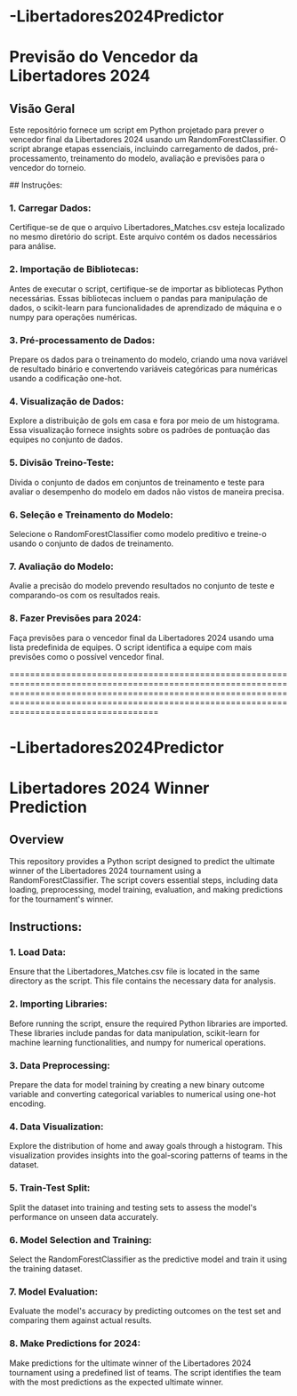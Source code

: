 # -Libertadores2024Predictor
# Previsão do Vencedor da Libertadores 2024
## Visão Geral
Este repositório fornece um script em Python projetado para prever o vencedor final da Libertadores 2024 usando um RandomForestClassifier. O script abrange etapas essenciais, incluindo carregamento de dados, pré-processamento, treinamento do modelo, avaliação e previsões para o vencedor do torneio.

## Instruções:
### 1. Carregar Dados:
Certifique-se de que o arquivo Libertadores_Matches.csv esteja localizado no mesmo diretório do script. Este arquivo contém os dados necessários para análise.

### 2. Importação de Bibliotecas:
Antes de executar o script, certifique-se de importar as bibliotecas Python necessárias. Essas bibliotecas incluem o pandas para manipulação de dados, o scikit-learn para funcionalidades de aprendizado de máquina e o numpy para operações numéricas.

### 3. Pré-processamento de Dados:
Prepare os dados para o treinamento do modelo, criando uma nova variável de resultado binário e convertendo variáveis categóricas para numéricas usando a codificação one-hot.

### 4. Visualização de Dados:
Explore a distribuição de gols em casa e fora por meio de um histograma. Essa visualização fornece insights sobre os padrões de pontuação das equipes no conjunto de dados.

### 5. Divisão Treino-Teste:
Divida o conjunto de dados em conjuntos de treinamento e teste para avaliar o desempenho do modelo em dados não vistos de maneira precisa.

### 6. Seleção e Treinamento do Modelo:
Selecione o RandomForestClassifier como modelo preditivo e treine-o usando o conjunto de dados de treinamento.

### 7. Avaliação do Modelo:
Avalie a precisão do modelo prevendo resultados no conjunto de teste e comparando-os com os resultados reais.

### 8. Fazer Previsões para 2024:
Faça previsões para o vencedor final da Libertadores 2024 usando uma lista predefinida de equipes. O script identifica a equipe com mais previsões como o possível vencedor final.

=====================================================================================================================================================================================================================================================


# -Libertadores2024Predictor

# Libertadores 2024 Winner Prediction
## Overview
This repository provides a Python script designed to predict the ultimate winner of the Libertadores 2024 tournament using a RandomForestClassifier. The script covers essential steps, including data loading, preprocessing, model training, evaluation, and making predictions for the tournament's winner.

## Instructions:
### 1. Load Data:
Ensure that the Libertadores_Matches.csv file is located in the same directory as the script. This file contains the necessary data for analysis.

### 2. Importing Libraries:
Before running the script, ensure the required Python libraries are imported. These libraries include pandas for data manipulation, scikit-learn for machine learning functionalities, and numpy for numerical operations.

### 3. Data Preprocessing:
Prepare the data for model training by creating a new binary outcome variable and converting categorical variables to numerical using one-hot encoding.

### 4. Data Visualization:
Explore the distribution of home and away goals through a histogram. This visualization provides insights into the goal-scoring patterns of teams in the dataset.

### 5. Train-Test Split:
Split the dataset into training and testing sets to assess the model's performance on unseen data accurately.

### 6. Model Selection and Training:
Select the RandomForestClassifier as the predictive model and train it using the training dataset.

### 7. Model Evaluation:
Evaluate the model's accuracy by predicting outcomes on the test set and comparing them against actual results.

### 8. Make Predictions for 2024:
Make predictions for the ultimate winner of the Libertadores 2024 tournament using a predefined list of teams. The script identifies the team with the most predictions as the expected ultimate winner.
